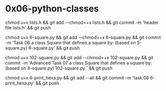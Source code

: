 # 0x06-python-classes

chmod u+x lists.h && git add --chmod=+x lists.h && git commit -m 'header file lists.h' && git push

chmod u+x 6-square.py && git add --chmod=+x 6-square.py && git commit -m 'Task 06  a class Square that defines a square by: (based on 5-square.py) 6-square.py' && git push


chmod u+x 102-square.py  && git add --chmod=+x 102-square.py  && git commit -m 'Advanced Task 07 a class Square that defines a square by: (based on 4-square.py) 102-square.py ' && git push

chmod u+x 6-print_hexa.py && git add --all && git commit -m 'task 06 6-print_hexa.py' && git push
